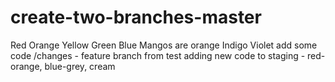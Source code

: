 # create-two-branches-master
Red
Orange
Yellow
Green
Blue
Mangos are orange
Indigo 
Violet
add some code /changes - feature branch from test
adding new code to staging - red-orange, blue-grey, cream
